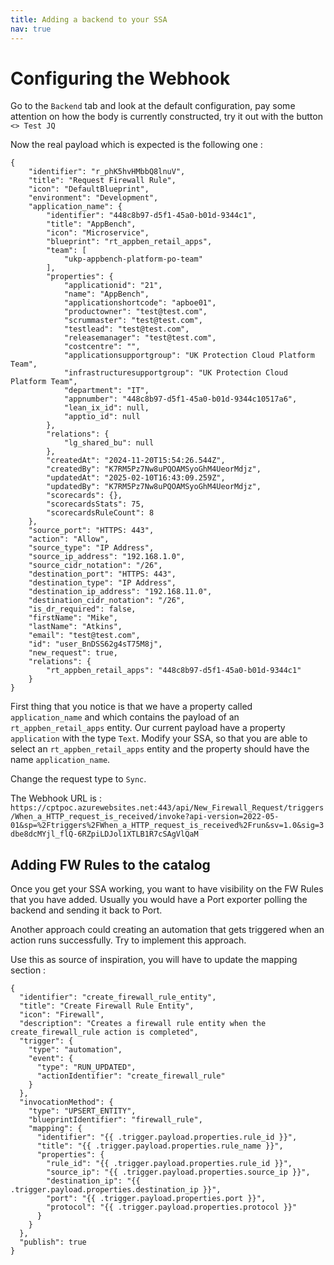 ```yaml
---
title: Adding a backend to your SSA
nav: true
---
```


# Configuring the Webhook

Go to the `Backend` tab  and look at the default configuration, pay some attention on how the body is currently constructed, try it out with the button `<> Test JQ`

Now the real payload which is expected is the following one : 

```
{
    "identifier": "r_phK5hvHMbbQ8lnuV",
    "title": "Request Firewall Rule",
    "icon": "DefaultBlueprint",
    "environment": "Development",
    "application_name": {
        "identifier": "448c8b97-d5f1-45a0-b01d-9344c1",
        "title": "AppBench",
        "icon": "Microservice",
        "blueprint": "rt_appben_retail_apps",
        "team": [
            "ukp-appbench-platform-po-team"
        ],
        "properties": {
            "applicationid": "21",
            "name": "AppBench",
            "applicationshortcode": "apboe01",
            "productowner": "test@test.com",
            "scrummaster": "test@test.com",
            "testlead": "test@test.com",
            "releasemanager": "test@test.com",
            "costcentre": "",
            "applicationsupportgroup": "UK Protection Cloud Platform Team",
            "infrastructuresupportgroup": "UK Protection Cloud Platform Team",
            "department": "IT",
            "appnumber": "448c8b97-d5f1-45a0-b01d-9344c10517a6",
            "lean_ix_id": null,
            "apptio_id": null
        },
        "relations": {
            "lg_shared_bu": null
        },
        "createdAt": "2024-11-20T15:54:26.544Z",
        "createdBy": "K7RM5Pz7Nw8uPQOAMSyoGhM4UeorMdjz",
        "updatedAt": "2025-02-10T16:43:09.259Z",
        "updatedBy": "K7RM5Pz7Nw8uPQOAMSyoGhM4UeorMdjz",
        "scorecards": {},
        "scorecardsStats": 75,
        "scorecardsRuleCount": 8
    },
    "source_port": "HTTPS: 443",
    "action": "Allow",
    "source_type": "IP Address",
    "source_ip_address": "192.168.1.0",
    "source_cidr_notation": "/26",
    "destination_port": "HTTPS: 443",
    "destination_type": "IP Address",
    "destination_ip_address": "192.168.11.0",
    "destination_cidr_notation": "/26",
    "is_dr_required": false,
    "firstName": "Mike",
    "lastName": "Atkins",
    "email": "test@test.com",
    "id": "user_BnDSS62g4sT75M8j",
    "new_request": true,
    "relations": {
        "rt_appben_retail_apps": "448c8b97-d5f1-45a0-b01d-9344c1"
    }
}
```

First thing that you notice is that we have a property called `application_name` and which contains the payload of an `rt_appben_retail_apps` entity. Our current payload have a property `application` with the type `Text`. 
Modify your SSA, so that you are able to select an `rt_appben_retail_apps` entity and the property should have the name `application_name`.

Change the request type to `Sync`. 

The Webhook URL is : `https://cptpoc.azurewebsites.net:443/api/New_Firewall_Request/triggers/When_a_HTTP_request_is_received/invoke?api-version=2022-05-01&sp=%2Ftriggers%2FWhen_a_HTTP_request_is_received%2Frun&sv=1.0&sig=3dbe8dcMYjl_flQ-6RZpiLDJol1XTLB1R7cSAgVlQaM` 


## Adding FW Rules to the catalog

Once you get your SSA working, you want to have visibility on the FW Rules that you have added. Usually you would have a Port exporter polling the backend and sending it back to Port. 

Another approach could creating an automation that gets triggered when an action runs successfully. Try to implement this approach. 

Use this as source of inspiration, you will have to update the mapping section : 

```
{
  "identifier": "create_firewall_rule_entity",
  "title": "Create Firewall Rule Entity",
  "icon": "Firewall",
  "description": "Creates a firewall rule entity when the create_firewall_rule action is completed",
  "trigger": {
    "type": "automation",
    "event": {
      "type": "RUN_UPDATED",
      "actionIdentifier": "create_firewall_rule"
    }
  },
  "invocationMethod": {
    "type": "UPSERT_ENTITY",
    "blueprintIdentifier": "firewall_rule",
    "mapping": {
      "identifier": "{{ .trigger.payload.properties.rule_id }}",
      "title": "{{ .trigger.payload.properties.rule_name }}",
      "properties": {
        "rule_id": "{{ .trigger.payload.properties.rule_id }}",
        "source_ip": "{{ .trigger.payload.properties.source_ip }}",
        "destination_ip": "{{ .trigger.payload.properties.destination_ip }}",
        "port": "{{ .trigger.payload.properties.port }}",
        "protocol": "{{ .trigger.payload.properties.protocol }}"
      }
    }
  },
  "publish": true
}

```



